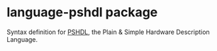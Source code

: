 # language-pshdl package

Syntax definition for [PSHDL](http://pshdl.org), the Plain & Simple Hardware Description Language.
